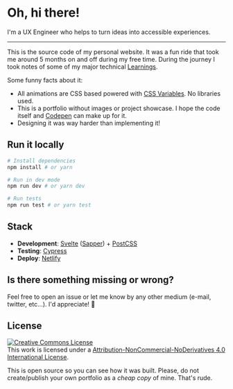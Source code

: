 # Oh, hi there!

I'm a UX Engineer who helps to turn ideas into accessible experiences.

----

This is the source code of my personal website. It was a fun ride that took me around 5 months on and off during my free time. During the journey I took notes of some of my major technical [Learnings](LEARNINGS.md). 

Some funny facts about it:
- All animations are CSS based powered with [CSS Variables](https://developer.mozilla.org/en-US/docs/Web/CSS/--*). No libraries used.
- This is a portfolio without images or project showcase. I hope the code itself and [Codepen](https://codepen.io/sandrina-p) can make up for it.
- Designing it was way harder than implementing it!

## Run it locally

```bash
# Install dependencies
npm install # or yarn

# Run in dev mode
npm run dev # or yarn dev

# Run tests
npm run test # or yarn test
```

## Stack
- **Development**: [Svelte](https://svelte.dev/) ([Sapper](https://sapper.svelte.dev/)) + [PostCSS](https://postcss.org/)
- **Testing**: [Cypress](https://www.cypress.io/)
- **Deploy**: [Netlify](https://www.netlify.com/)


## Is there something missing or wrong?
Feel free to open an issue or let me know by any other medium (e-mail, twitter, etc...). I'd appreciate! 🙌

## License

<a rel="license" href="https://creativecommons.org/licenses/by-nc-nd/4.0/"><img alt="Creative Commons License" style="border-width:0" src="https://i.creativecommons.org/l/by-nc-nd/4.0/88x31.png" /></a><br />
This work is licensed under a <a rel="license" href="https://creativecommons.org/licenses/by-nc-nd/4.0/">Attribution-NonCommercial-NoDerivatives 4.0 International License</a>.

This is open source so you can see how it was built. Please, do not create/publish your own portfolio as a _cheap copy_ of mine. That's rude.
